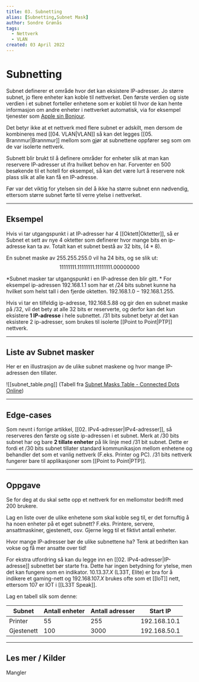 ```yaml
---
title: 03. Subnetting
alias: [Subnetting,Subnet Mask]
author: Sondre Grønås
tags:
  - Nettverk
  - VLAN
created: 03 April 2022
---
```

# Subnetting
Subnet definerer et område hvor det kan eksistere IP-adresser. Jo større subnet, jo flere enheter kan koble til nettverket. Den første verdien og siste verdien i et subnet forteller enhetene som er koblet til hvor de kan hente informasjon om andre enheter i nettverket automatisk, via for eksempel tjenester som [Apple sin Bonjour](https://developer.apple.com/bonjour/). 

Det betyr ikke at et nettverk med flere subnet er adskilt, men dersom de kombineres med [[04. VLAN|VLAN]] så kan det legges [[05. Brannmur|Brannmur]] mellom som gjør at subnettene oppfører seg som om de var isolerte nettverk.

Subnett blir brukt til å definere områder for enheter slik at man kan reservere IP-adresser ut ifra hvilket behov en har. Forventer en $500$ besøkende til et hotell for eksempel, så kan det være lurt å reservere nok plass slik at alle kan få en IP-adresse.

Før var det viktig for ytelsen sin del å ikke ha større subnet enn nødvendig, ettersom større subnet førte til verre ytelse i nettverket.

---
## Eksempel
Hvis vi tar utgangspunkt i at IP-adresser har 4 [[Oktett|Oktetter]], så er Subnet et sett av nye 4 oktetter som definerer hvor mange bits en ip-adresse kan ta av. Totalt kan et subnet bestå av 32 bits, ($4*8$).

En subnet maske av 255.255.255.0 vil ha 24 bits, og se slik ut:
$$
1111 1111 .1111 1111 .1111 1111 .0000 0000
$$

*Subnet masker tar utgangspunkt i en IP-adresse den blir gitt. *
For eksempel ip-adressen $192.168.1.1$ som har et $/24$ bits subnet kunne ha hvilket som helst tall i den fjerde oktetten. $192.168.1.0-192.168.1.255$.

Hvis vi tar en tilfeldig ip-adresse, $192.168.5.88$ og gir den en subnet maske på $/32$, vil det bety at alle 32 bits er reserverte, og derfor kan det kun eksistere **1 IP-adresse** i hele subnettet. $/31$ bits subnet betyr at det kan eksistere 2 ip-adresser, som brukes til isolerte [[Point to Point|PTP]] nettverk.

---
## Liste av Subnet masker
Her er en illustrasjon av de ulike subnet maskene og hvor mange IP-adressen den tillater.

![[subnet_table.png]]
(Tabell fra [Subnet Masks Table - Connected Dots Online](https://www.connecteddots.online/resources/blog/subnet-masks-table))

---
## Edge-cases
Som nevnt i forrige artikkel, [[02. IPv4-adresser|IPv4-adresser]], så reserveres den første og siste ip-adressen i et subnet. Merk at $/30$ bits subnet har og bare **2 tillate enheter** på lik linje med $/31$ bit subnet. Dette er fordi et $/30$ bits subnet tillater standard kommunikasjon mellom enhetene og behandler det som et vanlig nettverk (F.eks. Printer og PC). $/31$ bits nettverk fungerer bare til applikasjoner som [[Point to Point|PTP]].

---
## Oppgave
Se for deg at du skal sette opp et nettverk for en mellomstor bedrift med 200 brukere.

Lag en liste over de ulike enhetene som skal koble seg til, er det fornuftig å ha noen enheter på et eget subnett? F.eks. Printere, servere, ansattmaskiner, gjestenett, osv. Gjerne legg til et fiktivt antall enheter.

Hvor mange IP-adresser bør de ulike subnettene ha? Tenk at bedriften kan vokse og få mer ansatte over tid!

For ekstra utfordring så kan du legge inn en [[02. IPv4-adresser|IP-adresse]] subnettet bør starte fra. Dette har ingen betydning for ytelse, men det kan fungere som en indikator. $10.13.37.X$ (L33T, Elite) er bra for å indikere et gaming-nett og $192.168.107.X$ brukes ofte som et [[IoT]] nett, ettersom 107 er IOT i [[L33T Speak]].

Lag en tabell slik som denne:

| Subnet | Antall enheter | Antall adresser | Start IP |
| -- | -- | -- | -- |
| Printer | 55 | 255 | 192.168.10.1 |
| Gjestenett | 100 | 3000 | 192.168.50.1 |

---
## Les mer / Kilder
Mangler